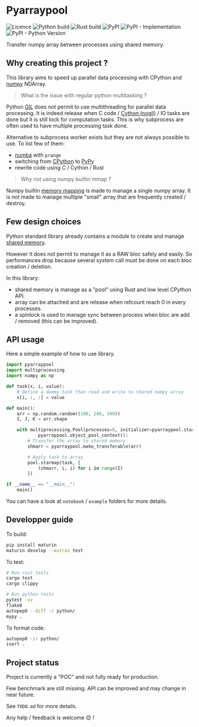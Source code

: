 # Pyarraypool

![Licence](https://img.shields.io/github/license/arthurlm/pyarraypool)
![Python build](https://img.shields.io/github/workflow/status/arthurlm/pyarraypool/Python?label=build%20python)
![Rust build](https://img.shields.io/github/workflow/status/arthurlm/pyarraypool/Rust?label=build%20rust)
![PyPI](https://img.shields.io/pypi/v/pyarraypool)
![PyPI - Implementation](https://img.shields.io/pypi/implementation/pyarraypool)
![PyPI - Python Version](https://img.shields.io/pypi/pyversions/pyarraypool)

Transfer numpy array between processes using shared memory.

## Why creating this project ?

This library aims to speed up parallel data processing with CPython and [numpy](https://numpy.org/) NDArray.

> What is the issue with regular python multitasking ?

Python [GIL](https://wiki.python.org/moin/GlobalInterpreterLock) does not permit to use multithreading for parallel data processing.
It is indeed release when C code / [Cython (nogil)](https://cython.readthedocs.io/en/latest/src/userguide/parallelism.html#using-parallelism) / IO tasks are done but it is still lock for computation tasks.
This is why subprocess are often used to have multiple processing task done.

Alternative to subprocess worker exists but they are not always possible to use.
To list few of them:

- [numba](https://numba.pydata.org/) with `prange`
- switching from [CPython](https://github.com/python/cpython) to [PyPy](https://www.pypy.org/)
- rewrite code using C / Cython / Rust

> Why not using numpy builtin mmap ?

Numpy builtin [memory mapping](https://numpy.org/doc/stable/reference/generated/numpy.memmap.html) is made to manage a single numpy array.
It is not made to manage multiple "small" array that are frequently created / destroy.

## Few design choices

Python standard library already contains a module to create and manage [shared memory](https://docs.python.org/3/library/multiprocessing.shared_memory.html).

However it does not permit to manage it as a RAW bloc safely and easily.
So performances drop because several system call must be done on each bloc creation / deletion.

In this library:

- shared memory is manage as a "pool" using Rust and low level CPython API.
- array can be attached and are release when refcount reach 0 in every processes.
- a spinlock is used to manage sync between process when bloc are add / removed (this can be improved).

## API usage

Here a simple example of how to use library.

```python
import pyarraypool
import multiprocessing
import numpy as np

def task(x, i, value):
    # Define a dummy task than read and write to shared numpy array
    x[i, :, :] = value

def main():
    arr = np.random.random((100, 200, 500))
    I, J, K = arr.shape

    with multiprocessing.Pool(processes=8, initializer=pyarraypool.start_pool) as pool, \
            pyarraypool.object_pool_context():
        # Transfer the array to shared memory
        shmarr = pyarraypool.make_transferable(arr)

        # Apply task to array
        pool.starmap(task, [
            (shmarr, i, i) for i in range(I)
        ])

if __name__ == "__main__":
    main()
```

You can have a look at `notebook` / `example` folders for more details.

## Developper guide

To build:

```sh
pip install maturin
maturin develop --extras test
```

To test:

```sh
# Run rust tests
cargo test
cargo clippy

# Run python tests
pytest -vv
flake8
autopep8 --diff -r python/
mypy .
```

To format code:

```sh
autopep8 -ir python/
isort .
```

## Project status

Project is currently a "POC" and not fully ready for production.

Few benchmark are still missing.
API can be improved and may change in near future.

See `TODO.md` for more details.

Any help / feedback is welcome 😊 !
